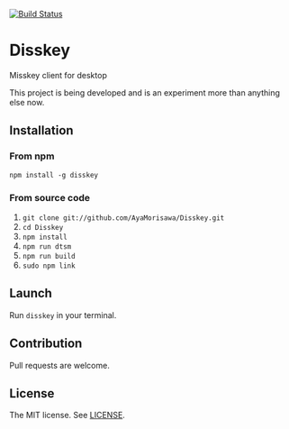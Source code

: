 [![Build Status](https://travis-ci.org/AyaMorisawa/Disskey.svg?branch=master)](https://travis-ci.org/AyaMorisawa/Disskey)

Disskey
====

Misskey client for desktop

This project is being developed and is an experiment more than anything else now.

## Installation

### From npm
```
npm install -g disskey
```

### From source code
1. `git clone git://github.com/AyaMorisawa/Disskey.git`
2. `cd Disskey`
3. `npm install`
4. `npm run dtsm`
5. `npm run build`
6. `sudo npm link`

## Launch
Run `disskey` in your terminal.

## Contribution
Pull requests are welcome.

## License
The MIT license.
See [LICENSE](LICENSE).
